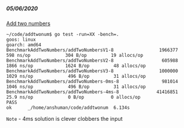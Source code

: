 ##### 05/06/2020

[Add two numbers](https://leetcode.com/problems/add-two-numbers)

```
~/code/addtwonum$ go test -run=XX -bench=.
goos: linux
goarch: amd64
BenchmarkAddTwoNumbers/addTwoNumbersV1-8                 1966377               598 ns/op             304 B/op         19 allocs/op
BenchmarkAddTwoNumbers/addTwoNumbersV2-8                  605988              1866 ns/op            1624 B/op         48 allocs/op
BenchmarkAddTwoNumbers/addTwoNumbersV3-8                 1000000              1029 ns/op             496 B/op         31 allocs/op
BenchmarkAddTwoNumbers/addTwoNumbers-0ms-8                981014              1046 ns/op             496 B/op         31 allocs/op
BenchmarkAddTwoNumbers/addTwoNumbers-4ms-8              41416851                25.9 ns/op             0 B/op          0 allocs/op
PASS
ok      _/home/anshuman/code/addtwonum  6.134s
```

`Note` - 4ms solution is clever clobbers the input